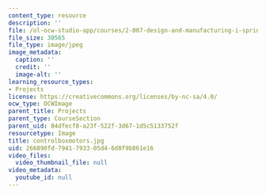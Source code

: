 ```yaml
---
content_type: resource
description: ''
file: /ol-ocw-studio-app/courses/2-007-design-and-manufacturing-i-spring-2009/266890fd7941793305d46d8f9b861e16_controlboxmotors.jpg
file_size: 30565
file_type: image/jpeg
image_metadata:
  caption: ''
  credit: ''
  image-alt: ''
learning_resource_types:
- Projects
license: https://creativecommons.org/licenses/by-nc-sa/4.0/
ocw_type: OCWImage
parent_title: Projects
parent_type: CourseSection
parent_uid: 84dfecf8-a23f-522f-3d67-1d5c5133752f
resourcetype: Image
title: controlboxmotors.jpg
uid: 266890fd-7941-7933-05d4-6d8f9b861e16
video_files:
  video_thumbnail_file: null
video_metadata:
  youtube_id: null
---
```

